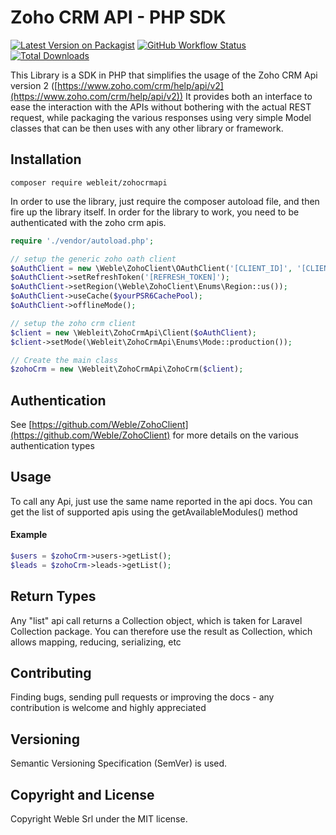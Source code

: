 # Zoho CRM API - PHP SDK

[![Latest Version on Packagist](https://img.shields.io/packagist/v/webleit/zohocrmapi.svg?style=flat-square)](https://packagist.org/packages/webleit/zohocrmapi)
[![GitHub Workflow Status](https://img.shields.io/github/workflow/status/weble/zohocrmapi/run-tests?label=tests&style=flat-square)](https://github.com/weble/zohocrmapi/actions?query=workflow%3Arun-tests)
[![Total Downloads](https://img.shields.io/packagist/dt/webleit/zohocrmapi.svg?style=flat-square)](https://packagist.org/packages/webleit/zohocrmapi)

This Library is a SDK in PHP that simplifies the usage of the Zoho CRM Api version 2 ([https://www.zoho.com/crm/help/api/v2](https://www.zoho.com/crm/help/api/v2))
It provides both an interface to ease the interaction with the APIs without bothering with the actual REST request, while packaging the various responses using very simple Model classes that can be then uses with any other library or framework.

## Installation 

```
composer require webleit/zohocrmapi
```

In order to use the library, just require the composer autoload file, and then fire up the library itself.
In order for the library to work, you need to be authenticated with the zoho crm apis.

```php
require './vendor/autoload.php';

// setup the generic zoho oath client
$oAuthClient = new \Weble\ZohoClient\OAuthClient('[CLIENT_ID]', '[CLIENT_SECRET]');
$oAuthClient->setRefreshToken('[REFRESH_TOKEN]');
$oAuthClient->setRegion(\Weble\ZohoClient\Enums\Region::us());
$oAuthClient->useCache($yourPSR6CachePool);
$oAuthClient->offlineMode();

// setup the zoho crm client
$client = new \Webleit\ZohoCrmApi\Client($oAuthClient);
$client->setMode(\Webleit\ZohoCrmApi\Enums\Mode::production()); 

// Create the main class
$zohoCrm = new \Webleit\ZohoCrmApi\ZohoCrm($client);
```

## Authentication

See [https://github.com/Weble/ZohoClient](https://github.com/Weble/ZohoClient) for more details on the various authentication types

## Usage

To call any Api, just use the same name reported in the api docs. 
You can get the list of supported apis using the getAvailableModules() method

#### Example

```php
$users = $zohoCrm->users->getList();
$leads = $zohoCrm->leads->getList();
```

## Return Types

Any "list" api call returns a Collection object, which is taken for Laravel Collection package.
You can therefore use the result as Collection, which allows mapping, reducing, serializing, etc
    
## Contributing

Finding bugs, sending pull requests or improving the docs - any contribution is welcome and highly appreciated

## Versioning

Semantic Versioning Specification (SemVer) is used.

## Copyright and License

Copyright Weble Srl under the MIT license.
